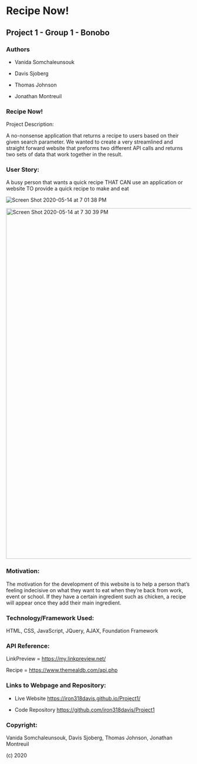 # Recipe Now! 

## Project 1 -  Group 1 - Bonobo 


### Authors

* Vanida Somchaleunsouk

* Davis Sjoberg

* Thomas Johnson

* Jonathan Montreuil

### Recipe Now!
 
 Project Description: 
 
 A no-nonsense application that returns a recipe to users based on their given search parameter.  We wanted to create a very streamlined  and straight forward website that preforms two different API calls and returns two sets of data that work together in the result.  
 
 ### User Story:
 
 A busy person that wants a quick recipe
 THAT CAN use an application or website 
 TO provide a quick recipe to make and eat
 
 ![Screen Shot 2020-05-14 at 7 01 38 PM](https://user-images.githubusercontent.com/61704824/81997462-6d45ec00-9615-11ea-9aa9-005d502d117e.png)
 
 <img width="954" alt="Screen Shot 2020-05-14 at 7 30 39 PM" src="https://user-images.githubusercontent.com/61704824/81999144-e8a99c80-9619-11ea-9883-d100da8cbc94.png">

### Motivation:  
 
 The motivation for the development of this website is to help a person that’s feeling indecisive on what they want to eat when they’re back from work, event or school. If they have a certain ingredient such as chicken, a recipe will appear once they add their main ingredient.

### Technology/Framework Used:

HTML, CSS, JavaScript, JQuery, AJAX, Foundation Framework

### API Reference:

LinkPreview = https://my.linkpreview.net/

Recipe = https://www.themealdb.com/api.php

### Links to Webpage and Repository:

* Live Website https://iron318davis.github.io/Project1/

* Code Repository https://github.com/iron318davis/Project1

### Copyright:
Vanida Somchaleunsouk, Davis Sjoberg, Thomas Johnson, Jonathan Montreuil

(c) 2020





